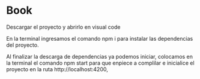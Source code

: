 # Book

Descargar el proyecto y abrirlo en visual code

En la terminal ingresamos el comando npm i para instalar las dependencias del proyecto.

Al finalizar la descarga de dependencias ya podemos iniciar, colocamos en la terminal el comando npm start para que enpiece a complilar e inicialice el proyecto en la ruta http://localhost:4200, 

